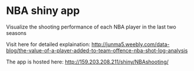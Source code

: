 # NBA shiny app

Visualize the shooting performance of each NBA player in the last two seasons

Visit here for detailed explaination: http://junma5.weebly.com/data-blog/the-value-of-a-player-added-to-team-offence-nba-shot-log-analysis

The app is hosted here: http://159.203.208.211/shiny/NBAshooting/